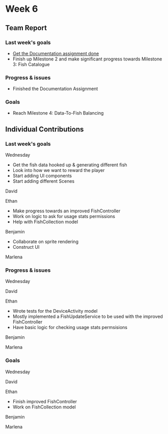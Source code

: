 # Week 6 #
## Team Report ##
### Last week's goals ###
- [Get the Documentation assignment done](https://homes.cs.washington.edu/~rjust/courses/2021Spring/CSE403/project/project07.html)
- Finish up Milestone 2 and make significant progress towards Milestone 3: Fish Catalogue

### Progress & issues ###
- Finished the Documentation Assignment

### Goals ###
- Reach Milestone 4: Data-To-Fish Balancing

## Individual Contributions
### Last week's goals ###
Wednesday
- Get the fish data hooked up & generating different fish
- Look into how we want to reward the player
- Start adding UI components
- Start adding different Scenes

David


Ethan
- Make progress towards an improved FishController
- Work on logic to ask for usage stats permissions
- Help with FishCollection model

Benjamin
- Collaborate on sprite rendering
- Construct UI

Marlena


### Progress & issues ###
Wednesday


David


Ethan
- Wrote tests for the DeviceActivity model
- Mostly implemented a FishUpdateService to be used with the improved FishController
- Have basic logic for checking usage stats permsisions

Benjamin


Marlena


### Goals ###
Wednesday


David


Ethan
- Finish improved FishController
- Work on FishCollection model

Benjamin


Marlena

